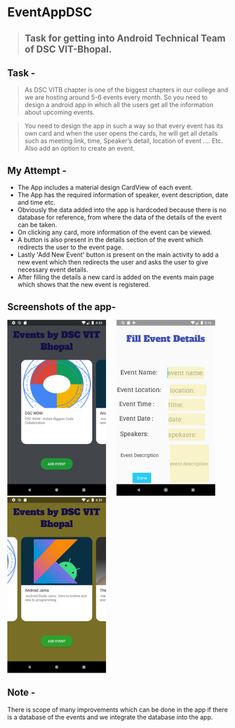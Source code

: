 # EventAppDSC

>## Task for getting into Android Technical Team of DSC VIT-Bhopal. 

## Task - 
> As DSC VITB chapter is one of the biggest chapters in our college and we are hosting around 5-6 events every month. So you need to design a android app in which all the users get all the information about upcoming events. 

> You need to design the app in such a way so that every event has its own card and when the user opens the cards, he will get all details such as meeting link, time, Speaker’s detail, location of event …. Etc. 
Also add an option to create an event. 

## My Attempt - 
 
- The App includes a material design CardView of each event.
- The App has the required information of speaker, event description, date and time etc.
- Obviously the data added into the app is hardcoded because there is no database for reference, from where the data of the details of the event can be taken. 
- On clicking any card, more information of the event can be viewed. 
- A button is also present in the details section of the event which redirects the user to the event page. 
- Lastly 'Add New Event' button is present on the main activity to add a new event which then redirects the user and asks the user to give necessary event details. 
- After filling the details a new card is added on the events main page which shows that the new event is registered. 

## Screenshots of the app- 
<img src = "Screenshots/Screenshot_1608548612.png" width="225" height="400"> <img src = "Screenshots/Screenshot_1608550820.png" width="225" height="400" hspace="20"> <img src = "Screenshots/Screenshot_1608548689.png" width="225" height="400"> 

## Note - 

There is scope of many improvements which can be done in the app if there is a database of the events and we integrate the database into the app. 
